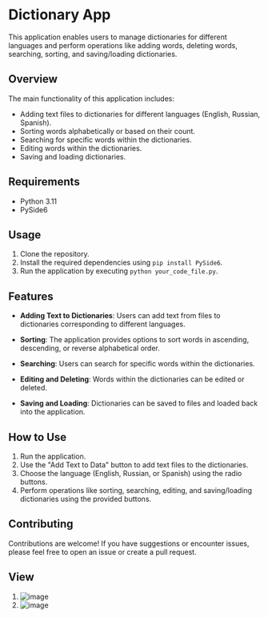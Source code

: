 # Dictionary App

This application enables users to manage dictionaries for different languages and perform operations like adding words, deleting words, searching, sorting, and saving/loading dictionaries.

## Overview

The main functionality of this application includes:

- Adding text files to dictionaries for different languages (English, Russian, Spanish).
- Sorting words alphabetically or based on their count.
- Searching for specific words within the dictionaries.
- Editing words within the dictionaries.
- Saving and loading dictionaries.

## Requirements

- Python 3.11
- PySide6

## Usage

1. Clone the repository.
2. Install the required dependencies using `pip install PySide6`.
3. Run the application by executing `python your_code_file.py`.

## Features

- **Adding Text to Dictionaries**: Users can add text from files to dictionaries corresponding to different languages.

- **Sorting**: The application provides options to sort words in ascending, descending, or reverse alphabetical order.

- **Searching**: Users can search for specific words within the dictionaries.

- **Editing and Deleting**: Words within the dictionaries can be edited or deleted.

- **Saving and Loading**: Dictionaries can be saved to files and loaded back into the application.

## How to Use

1. Run the application.
2. Use the "Add Text to Data" button to add text files to the dictionaries.
3. Choose the language (English, Russian, or Spanish) using the radio buttons.
4. Perform operations like sorting, searching, editing, and saving/loading dictionaries using the provided buttons.

## Contributing

Contributions are welcome! If you have suggestions or encounter issues, please feel free to open an issue or create a pull request.

## View

1. ![image](https://github.com/papavlusha/languageFrequancy-/assets/95187375/648d7b5b-6c95-4b4a-b240-17bb8e1bd73f)
2. ![image](https://github.com/papavlusha/languageFrequancy-/assets/95187375/59406991-2e99-4471-a1b8-c78d55c8765e)

